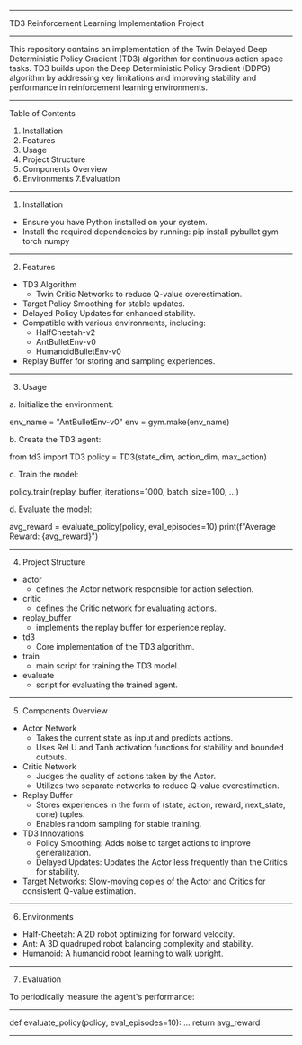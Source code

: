 ----------------------------------------------------------------------------------------------------------------------------------------------------------------------------------------

  TD3 Reinforcement Learning Implementation Project
  
----------------------------------------------------------------------------------------------------------------------------------------------------------------------------------------

  This repository contains an implementation of the Twin Delayed Deep Deterministic Policy Gradient (TD3) algorithm for continuous action space tasks.
  TD3 builds upon the Deep Deterministic Policy Gradient (DDPG) algorithm by addressing key limitations and improving stability and performance in reinforcement learning environments.

----------------------------------------------------------------------------------------------------------------------------------------------------------------------------------------

  Table of Contents
  
  1. Installation
  2. Features
  3. Usage
  4. Project Structure
  5. Components Overview
  6. Environments
  7.Evaluation

----------------------------------------------------------------------------------------------------------------------------------------------------------------------------------------

  1. Installation

  - Ensure you have Python installed on your system.
  - Install the required dependencies by running:
  pip install pybullet gym torch numpy
  
----------------------------------------------------------------------------------------------------------------------------------------------------------------------------------------

  2. Features
     
  - TD3 Algorithm
    * Twin Critic Networks to reduce Q-value overestimation.
  - Target Policy Smoothing for stable updates.
  - Delayed Policy Updates for enhanced stability.
  - Compatible with various environments, including:
    * HalfCheetah-v2
    * AntBulletEnv-v0
    * HumanoidBulletEnv-v0
  - Replay Buffer for storing and sampling experiences.

----------------------------------------------------------------------------------------------------------------------------------------------------------------------------------------

  3. Usage

  a. Initialize the environment:

env_name = "AntBulletEnv-v0"
env = gym.make(env_name)

  b. Create the TD3 agent:

from td3 import TD3
policy = TD3(state_dim, action_dim, max_action)
  
  c. Train the model:

policy.train(replay_buffer, iterations=1000, batch_size=100, ...)

  d. Evaluate the model:

avg_reward = evaluate_policy(policy, eval_episodes=10)
print(f"Average Reward: {avg_reward}")

----------------------------------------------------------------------------------------------------------------------------------------------------------------------------------------

  4. Project Structure

- actor
    * defines the Actor network responsible for action selection.
- critic
    * defines the Critic network for evaluating actions.
- replay_buffer
    * implements the replay buffer for experience replay.
- td3
    * Core implementation of the TD3 algorithm.
- train
    * main script for training the TD3 model.
- evaluate
    * script for evaluating the trained agent.

----------------------------------------------------------------------------------------------------------------------------------------------------------------------------------------

  5. Components Overview

  - Actor Network
    * Takes the current state as input and predicts actions.
    * Uses ReLU and Tanh activation functions for stability and bounded outputs.
  - Critic Network
    * Judges the quality of actions taken by the Actor.
    * Utilizes two separate networks to reduce Q-value overestimation.
  - Replay Buffer
    * Stores experiences in the form of (state, action, reward, next_state, done) tuples.
    * Enables random sampling for stable training.
  - TD3 Innovations
    * Policy Smoothing: Adds noise to target actions to improve generalization.
    * Delayed Updates: Updates the Actor less frequently than the Critics for stability.
  - Target Networks: Slow-moving copies of the Actor and Critics for consistent Q-value estimation.

----------------------------------------------------------------------------------------------------------------------------------------------------------------------------------------

  6. Environments
     
  - Half-Cheetah: A 2D robot optimizing for forward velocity.
  -  Ant: A 3D quadruped robot balancing complexity and stability.
  - Humanoid: A humanoid robot learning to walk upright.

----------------------------------------------------------------------------------------------------------------------------------------------------------------------------------------

  7. Evaluation
     
To periodically measure the agent's performance:

----------------------------------------------------------------------------------------------------------------------------------------------------------------------------------------

def evaluate_policy(policy, eval_episodes=10):
    ...
    return avg_reward

----------------------------------------------------------------------------------------------------------------------------------------------------------------------------------------

